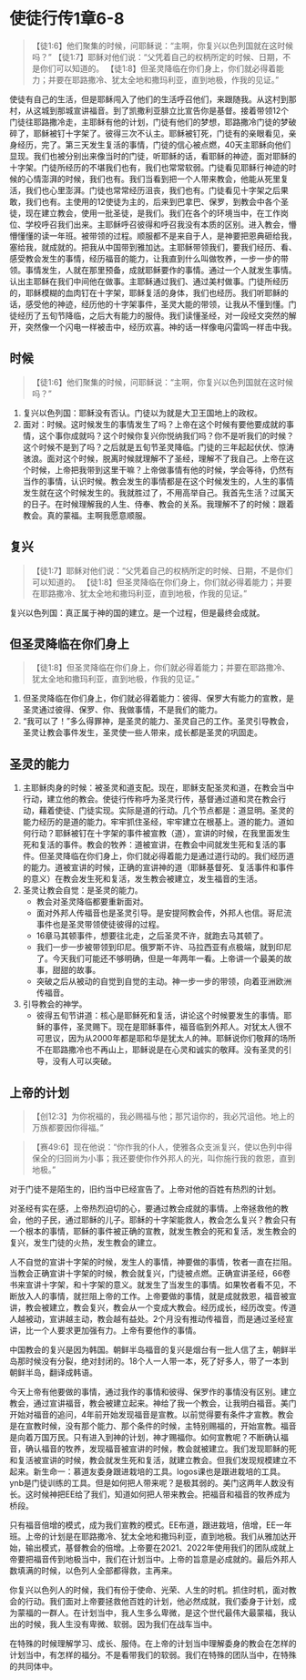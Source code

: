 # 使徒行传1章6-8

> 【徒1:6】他们聚集的时候，问耶稣说：“主啊，你复兴以色列国就在这时候吗？”
> 【徒1:7】耶稣对他们说：“父凭着自己的权柄所定的时候、日期，不是你们可以知道的。
> 【徒1:8】但圣灵降临在你们身上，你们就必得着能力；并要在耶路撒冷、犹太全地和撒玛利亚，直到地极，作我的见证。”

使徒有自己的生活，但是耶稣闯入了他们的生活呼召他们，来跟随我。从这村到那村，从这城到那城宣讲福音。到了凯撒利亚腓立比宣告你是基督。接着带领12个门徒往耶路撒冷走，主耶稣有他的计划，门徒有他们的梦想，耶路撒冷门徒的梦破碎了，耶稣被钉十字架了。彼得三次不认主。耶稣被钉死，门徒有的亲眼看见，亲身经历，完了。第三天发生复活的事情，门徒的信心被点燃，40天主耶稣向他们显现。我们也被分别出来像当时的门徒，听耶稣的话，看耶稣的神迹，面对耶稣的十字架。门徒所经历的不堪我们也有，我们也常常软弱。门徒看见耶稣行神迹的时候的心情澎湃的时候，我们也有。我们当看到把一个人带来教会，他能从死里复活，我们也心里澎湃。门徒也常常经历沮丧，我们也有。门徒看见十字架之后果敢，我们也有。主使用的12使徒为主的，后来到巴拿巴、保罗，到教会中各个圣徒，现在建立教会，使用一批圣徒，是我们。我们在各个的环境当中，在工作岗位、学校呼召我们出来。主耶稣呼召彼得和呼召我没有本质的区别。进入教会，懵懵懂懂的读一年班。被带领的过程。顺服都不是来自于人，是神要把恩典砸给我，塞给我，就成就的。把我从中国带到雅加达。主耶稣带领我们，要我们经历、看、感受教会发生的事情，经历福音的能力，让我直到什么叫做牧养，一步一步的带领。事情发生，人就在那里预备，成就耶稣要作的事情。通过一个人就发生事情。认出主耶稣在我们中间他在做事。主耶稣通过我们、通过美村做事。门徒所经历的，耶稣模糊的血肉钉在十字架，耶稣复活的身体，我们也经历。我们听耶稣的话，感受他的神迹，经历他的十字架事件，圣灵大能的带领，让我从不懂到懂。门徒经历了五旬节降临，之后大有能力的服侍。我们读懂圣经，对一段经文突然的解开，突然像一个闪电一样被击中，经历欢喜。神的话一样像电闪雷鸣一样击中我。

## 时候

> 【徒1:6】他们聚集的时候，问耶稣说：“主啊，你复兴以色列国就在这时候吗？”

1. 复兴以色列国：耶稣没有否认。门徒以为就是大卫王国地上的政权。
2. 面对：时候。这时候发生的事情发生了吗？上帝在这个时候有要他要成就的事情，这个事你成就吗？这个时候你复兴你悦纳我们吗？你不是听我们的时候？这个时候不是到了吗？之后就是五旬节圣灵降临。门徒的三年起起伏伏、惊涛骇浪。面对这个时候，脱离时候就理解不了圣经，理解不了我自己。上帝在这个时候，上帝把我带到这里干嘛？上帝做事情有他的时候，学会等待，仍然有当作的事情，认识时候。教会发生的事情都是在这个时候发生的，人生的事情发生就在这个时候发生的。我就胜过了，不用高举自己。我首先生活？过属天的日子。在时候理解我的人生、侍奉、教会的关系。我理解不了的时候：跟着教会。真的蒙福。主啊我愿意顺服。

## 复兴

> 【徒1:7】耶稣对他们说：“父凭着自己的权柄所定的时候、日期，不是你们可以知道的。
> 【徒1:8】但圣灵降临在你们身上，你们就必得着能力；并要在耶路撒冷、犹太全地和撒玛利亚，直到地极，作我的见证。”

复兴以色列国：真正属于神的国的建立。是一个过程，但是最终会成就。

## 但圣灵降临在你们身上

> 【徒1:8】但圣灵降临在你们身上，你们就必得着能力；并要在耶路撒冷、犹太全地和撒玛利亚，直到地极，作我的见证。”

1. 但圣灵降临在你们身上，你们就必得着能力：彼得、保罗大有能力的宣教，是圣灵通过彼得、保罗、你、我做事情，不是我们的能力。
2. “我可以了！”多么得罪神，是圣灵的能力、圣灵自己的工作。圣灵引导教会，圣灵让教会事件发生，圣灵使一些人带来，成长都是圣灵的巩固走。

## 圣灵的能力

1. 主耶稣肉身的时候：被圣灵和道支配。现在，耶稣支配圣灵和道，在教会当中行动，建立他的教会。使徒行传称呼为圣灵行传，基督通过道和灵在教会行动，藉着使徒、门徒实现。实际是道的行动。几个节点都是：道显明。圣灵的能力经历的是道的能力。牢牢抓住圣经，牢牢建立在根基上。道的能力。道如何行动？耶稣被钉在十字架的事件被宣教（道），宣讲的时候，在我里面发生死和复活的事件。教会的牧养：道被宣讲，在教会中间就发生死和复活的事件。但圣灵降临在你们身上，你们就必得着能力是通过道行动的。我们经历道的能力。道被宣讲的时候，正确的宣讲神的道（耶稣基督死、复活事件和事件的意义）在教会发生死和复活，发生教会被建立，发生福音的生活。
2. 圣灵让教会自觉：是圣灵的能力。
   - 教会对圣灵降临都要重新面对。
   - 面对外邦人传福音也是圣灵引导。是安提阿教会传，外邦人也信。哥尼流事件也是圣灵带领使徒彼得的过程。
   - 16章马其顿事件，想要往北走，之后圣灵不许，就跑去马其顿了。
   - 我们一步一步被带领到印尼。俄罗斯不许、马拉西亚有点极端，就到印尼了。今天我们可能还不够明确，但是一年两年一看。上帝讲一个最美的故事，甜甜的故事。
   - 突破之后从被动的自觉到自觉的主动。神一步一步的带领，向着亚洲欧洲传福音。
3. 引导教会的神学。
   - 彼得五旬节讲道：核心是耶稣死和复活，讲论这个时候要发生的事情。耶稣的事件，圣灵赐下。现在是耶稣事件，福音临到外邦人。对犹太人很不可思议，因为从2000年都是耶和华是犹太人的神。耶稣说你们敬拜的场所不在耶路撒冷也不再山上，耶稣说是在心灵和诚实的敬拜。没有圣灵的引导，没有人可以突破。

## 上帝的计划

> 【创12:3】为你祝福的，我必赐福与他；那咒诅你的，我必咒诅他。地上的万族都要因你得福。”

> 【赛49:6】现在他说：“你作我的仆人，使雅各众支派复兴，使以色列中得保全的归回尚为小事；我还要使你作外邦人的光，叫你施行我的救恩，直到地极。”

对于门徒不是陌生的，旧约当中已经宣告了。上帝对他的百姓有热烈的计划。

对圣经有实在感，上帝热烈迫切的心，要通过教会成就的事情。上帝拯救他的教会，他的子民，通过耶稣的儿子。耶稣的十字架能救人，教会怎么复兴？教会只有一个根本的事情，耶稣的事件被正确的宣教，就发生教会的死和复活，发生教会的复兴，发生门徒的火热，发生教会的建立。

人不自觉的宣讲十字架的时候，发生人的事情，神要做的事情，牧者一直在拦阻。当教会正确宣讲十字架的时候，教会就复兴，门徒被点燃。正确宣讲圣经，66卷书来宣讲十字架，和十字架的意义。就发生了当发生的事情。如果牧者看不见，不断放入人的事情，就拦阻上帝的工作。上帝要做的事情，就是成就救恩，福音被宣讲，教会被建立，教会复兴，教会从一个变成大教会。经历成长，经历改变。传道人越被动，宣讲越主动，教会越有益处。2个月没有推动传福音，而是通过圣经宣讲，比一个人要求更加强有力。上帝有要他作的事情。

中国教会的复兴是因为韩国。朝鲜半岛福音的复兴是烟台有一批人信了主，朝鲜半岛那时候没有分裂，绝对封闭的。18个人一人带一本，死了好多人，带了一本到朝鲜半岛，翻译成韩语。

今天上帝有他要做的事情，通过我作的事情和彼得、保罗作的事情没有区别。建立教会，通过宣讲福音，教会被建立起来。神给了我一个教会，让我明白福音。美门开始对福音的追问，4年前开始发现福音是宣教。以前觉得要有条件才宣教。教会是在宣教时候，没有那个能力、那个条件的时候，主特别赐福的，开始宣教。福音是向着万国万民。只有进入到神的计划，神才赐福你。如何宣教呢？不断确认福音，确认福音的牧养，发现福音被宣讲的时候，教会就被建立。我们发现耶稣的死和复活被宣讲的时候，教会就发生死和复活，就建立教会。但我们发现规模建立不起来。新生命一：慕道友委身跟进栽培的工具。logos课也是跟进栽培的工具。ynb是门徒训练的工具。但是如何把人带来呢？是极其弱的。美门这两年人数没有长。这时候神把EE给了我们，知道如何把人带来教会。把福音和福音的牧养成为桥段。

只有福音倍增的模式，成为我们宣教的模式。EE布道，跟进栽培，倍增，EE一年班。上帝的计划是在耶路撒冷、犹太全地和撒玛利亚，直到地极。我们从雅加达开始，输出模式，基督教会的倍增。上帝要在2021、2022年使用我们的团队成就上帝要把福音传到地极当中，我们在计划当中。上帝的旨意是必成就的。最后外邦人数填满的时候，以色列人全部都得救，主再来。

你复兴以色列人的时候，我们有份于使命、光荣、人生的时机。抓住时机，面对教会的行动。我们面对上帝要拯救他百姓的计划，他必然成就，我们委身于计划，成为蒙福的一群人。在计划当中，我人生多么卑微，是这个世代最伟大最蒙福，我认出的时候，我人生没有卑微、软弱。因为我们在战车当中。

在特殊的时候理解学习、成长、服侍。在上帝的计划当中理解委身的教会在怎样的计划当中，有怎样的福分。不是看带我们的软弱。我们在特殊的团队当中，在特殊的共同体中。